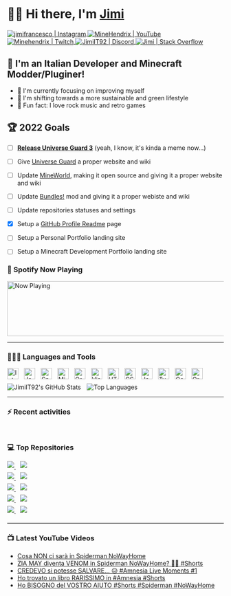 # 👋🏼 Hi there, I'm <a href="https://stackoverflow.com/users/2695796/jimi" target="_blank">Jimi</a>
<a href="https://www.instagram.com/jimifrancesco/" target="_blank">
  <img align="center" alt="jimifrancesco | Instagram" title="Instagram" src="https://img.shields.io/badge/jimifrancesco-e4405f?style=flat-square&logo=instagram&logoColor=white" />
</a>
<a href="https://www.youtube.com/channel/UCQMKod7OLyusuyzV4dSHBvQ" target="_blank">
  <img align="center" alt="MineHendrix | YouTube" title="YouTube" src="https://img.shields.io/youtube/channel/subscribers/UCQMKod7OLyusuyzV4dSHBvQ?label=%20MineHendrix&logo=youtube&style=flat-square" />
</a>
<a href="https://www.twitch.tv/minehendrix" target="_blank">
  <img align="center" alt="Minehendrix | Twitch" title="Twitch" src="https://img.shields.io/twitch/status/minehendrix?color=9146FF&label=Minehendrix&logo=twitch&logoColor=white&style=flat-square" />
</a>
<a href="http://discordapp.com/users/155469699109486592" target="_blank">
  <img align="center" alt="JimiIT92 | Discord" title="Discord" src="https://img.shields.io/badge/JimiIT92-5865F2?style=flat-square&logo=discord&logoColor=white" />
</a>
<a href="https://stackoverflow.com/users/2695796/jimi" target="_blank">
  <img align="center" alt="Jimi | Stack Overflow" title="Stack Overflow" src="https://img.shields.io/badge/Jimi-FF6719?style=flat-square&logo=stackoverflow&logoColor=white" />
</a>

## 🍝 I'm an Italian Developer and Minecraft Modder/Pluginer!

- 🥊 I'm currently focusing on improving myself
- 🌳 I'm shifting towards a more sustainable and green lifestyle
- 🎸 Fun fact: I love rock music and retro games

## 🏆 2022 Goals

- [ ] <u>**Release Universe Guard 3**</u> (yeah, I know, it's kinda a meme now...)
- [ ] Give <a href="https://ore.spongepowered.org/Francesco_Jimi/Universe-Guard" target="_blank">Universe Guard</a> a proper website and wiki
- [ ] Update <a href="https://mineworldminecraft.altervista.org/blog/" target="_blank">MineWorld</a>, making it open source and giving it a proper website and wiki
- [ ] Update <a href="https://www.curseforge.com/minecraft/mc-mods/bundles-mod" target="_blank">Bundles!</a> mod and giving it a proper webiste and wiki
- [ ] Update repositories statuses and settings
- [x] Setup a <a href="https://github.com/JimiIT92" target="_blank">GitHub Profile Readme</a>[]() page
- [ ] Setup a Personal Portfolio landing site
- [ ] Setup a Minecraft Development Portfolio landing site


### 🎵 Spotify Now Playing

<img src="https://novatorem-jimiit92.vercel.app/api/spotify?background_color=151515" width="512" height="128" alt="Now Playing">

<hr />

### 👨🏼‍💻 Languages and Tools

<a href="https://www.jetbrains.com/idea/" target="_blank"><img align="left" alt="IntelliJ Idea" title="IntelliJ Idea" width="26px" style="margin-right: 13px" src="https://ico.now.sh/intellijidea/4697ff" /></a>
<a href="https://www.java.com/" target="_blank"><img align="left" alt="Java" title="Java" width="26px" style="margin-right: 13px" src="https://ico.now.sh/java/F08705" /></a>
<a href="https://www.spongepowered.org/" target="_blank"><img align="left" alt="Sponge" title="Sponge" width="26px" style="margin-right: 13px" src="https://www.spongepowered.org/assets/img/icons/spongie-mark.svg" /></a>
<a href="https://forums.minecraftforge.net/" target="_blank"><img align="left" alt="Minecraft Forge" title="Minecraft Forge" width="26px" style="margin-right: 13px" src="https://ico.now.sh/curseforge/ED2D2F" /></a>
<a href="https://trello.com/" target="_blank"><img align="left" alt="GraphQL" title="GraphQL" width="26px" style="margin-right: 13px" src="https://ico.now.sh/trello/0052CC" /></a>
<a href="https://code.visualstudio.com/" target="_blank"><img align="left" alt="Visual Studio Code" title="Visual Studio Code" width="26px" style="margin-right: 13px" src="https://ico.now.sh/visualstudiocode/007ACC" /></a>
<a href="https://www.w3schools.com/html/" target="_blank"><img align="left" alt="HTML 5" title="HTML 5" width="26px" style="margin-right: 13px" src="https://ico.now.sh/html5/E34F26" /></a>
<a href="https://www.w3schools.com/css/" target="_blank"><img align="left" alt="CSS 3" title="CSS 3" width="26px" style="margin-right: 13px" src="https://ico.now.sh/css3/1572B6" /></a>
<a href="https://www.w3schools.com/js/" target="_blank"><img align="left" alt="Javascript" title="Javascript" width="26px" style="margin-right: 13px" src="https://ico.now.sh/javascript/F7DF1E" /></a>
<a href="https://www.typescriptlang.org/" target="_blank"><img align="left" alt="Typescript" title="Typescript" width="26px" style="margin-right: 13px" src="https://ico.now.sh/typescript/3178C6" /></a>
<a href="https://go.dev/" target="_blank"><img align="left" alt="GoLang" title="GoLang" width="26px" style="margin-right: 13px" src="https://ico.now.sh/go/00ADD8" /></a>
<a href="https://graphql.org/" target="_blank"><img align="left" alt="GraphQL" title="GraphQL" width="26px" style="margin-right: 13px" src="https://ico.now.sh/graphql/E10098" /></a>

<br/>
<br/>
<img align="center" alt="JimiIT92's GitHub Stats" src="https://github-readme-stats.vercel.app/api?username=JimiIT92&show_icons=true&hide_border=true&theme=dark&hide=prs" />
<img align="center" alt="Top Languages" style="margin-left: 10px" src="https://github-readme-stats.vercel.app/api/top-langs/?username=JimiIT92&layout=compact&theme=dark&langs_count=10&hide_border=true" />


<hr />

### ⚡ Recent activities
<!--START_SECTION:activity-->

<br/>

### 💻 Top Repositories

<a href="https://github.com/JimiIT92/UniverseGuard2">
  <img align="center" style="margin-bottom: 10px" src="https://github-readme-stats.vercel.app/api/pin/?username=JimiIT92&repo=UniverseGuard2&show_icons=true&hide_border=true&theme=dark" />
</a>
<a href="https://github.com/JimiIT92/ItemAlert">
  <img align="center" style="margin-bottom: 10px;margin-left: 10px;" src="https://github-readme-stats.vercel.app/api/pin/?username=JimiIT92&repo=ItemAlert&show_icons=true&hide_border=true&theme=dark" />
</a>

<br />

<a href="https://github.com/JimiIT92/BundlesMod">
  <img align="center" style="margin-bottom: 10px" src="https://github-readme-stats.vercel.app/api/pin/?username=JimiIT92&repo=BundlesMod&show_icons=true&hide_border=true&theme=dark" />
</a>
<a href="https://github.com/JimiIT92/BetterSnowierSnow">
  <img align="center" style="margin-bottom: 10px;margin-left: 10px;" src="https://github-readme-stats.vercel.app/api/pin/?username=JimiIT92&repo=BetterSnowierSnow&show_icons=true&hide_border=true&theme=dark" />
</a>

<br />

<a href="https://github.com/JimiIT92/TwitchSpawn">
  <img align="center" style="margin-bottom: 10px" src="https://github-readme-stats.vercel.app/api/pin/?username=JimiIT92&repo=TwitchSpawn&show_icons=true&hide_border=true&theme=dark" />
</a>
<a href="https://github.com/JimiIT92/NameTagKeeper">
  <img align="center" style="margin-bottom: 10px;margin-left: 10px;" src="https://github-readme-stats.vercel.app/api/pin/?username=JimiIT92&repo=NameTagKeeper&show_icons=true&hide_border=true&theme=dark" />
</a>

<br />

<a href="https://github.com/JimiIT92/snow_on_stairs">
  <img align="center" style="margin-bottom: 10px" src="https://github-readme-stats.vercel.app/api/pin/?username=JimiIT92&repo=snow_on_stairs&show_icons=true&hide_border=true&theme=dark" />
</a>
<a href="https://github.com/JimiIT92/Elmah.io-Go">
  <img align="center" style="margin-bottom: 10px;margin-left: 10px;" src="https://github-readme-stats.vercel.app/api/pin/?username=JimiIT92&repo=Elmah.io-Go&show_icons=true&hide_border=true&theme=dark" />
</a>

<br />

<a href="https://github.com/JimiIT92/Lambda-Graphql-Boilerplate">
  <img align="center" style="margin-bottom: 10px" src="https://github-readme-stats.vercel.app/api/pin/?username=JimiIT92&repo=Lambda-Graphql-Boilerplate&show_icons=true&hide_border=true&theme=dark" />
</a>
<a href="https://github.com/JimiIT92/ALBResponse">
  <img align="center" style="margin-bottom: 10px;margin-left: 10px;" src="https://github-readme-stats.vercel.app/api/pin/?username=JimiIT92&repo=ALBResponse&show_icons=true&hide_border=true&theme=dark" />
</a>

<hr />

### 📺 Latest YouTube Videos
<!-- YOUTUBE:START -->
- [Cosa NON ci sarà in Spiderman NoWayHome](https://www.youtube.com/watch?v=Sse7PTTctHE)
- [ZIA MAY diventa VENOM in Spiderman NoWayHome? 🤷‍♂️ #Shorts](https://www.youtube.com/watch?v=swf3wxmxkVU)
- [CREDEVO si potesse SALVARE... 😥 #Amnesia Live Moments #1](https://www.youtube.com/watch?v=CUIcH0PAAh0)
- [Ho trovato un libro RARISSIMO in #Amnesia #Shorts](https://www.youtube.com/watch?v=Ioaz0dywlIs)
- [Ho BISOGNO del VOSTRO AIUTO #Shorts #Spiderman #NoWayHome](https://www.youtube.com/watch?v=BEObmIpRqwQ)
<!-- YOUTUBE:END -->
